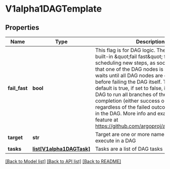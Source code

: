 # V1alpha1DAGTemplate

## Properties
Name | Type | Description | Notes
------------ | ------------- | ------------- | -------------
**fail_fast** | **bool** | This flag is for DAG logic. The DAG logic has a built-in \&quot;fail fast\&quot; feature to stop scheduling new steps, as soon as it detects that one of the DAG nodes is failed. Then it waits until all DAG nodes are completed before failing the DAG itself. The FailFast flag default is true,  if set to false, it will allow a DAG to run all branches of the DAG to completion (either success or failure), regardless of the failed outcomes of branches in the DAG. More info and example about this feature at https://github.com/argoproj/argo/issues/1442 | [optional] 
**target** | **str** | Target are one or more names of targets to execute in a DAG | [optional] 
**tasks** | [**list[V1alpha1DAGTask]**](V1alpha1DAGTask.md) | Tasks are a list of DAG tasks | 

[[Back to Model list]](../README.md#documentation-for-models) [[Back to API list]](../README.md#documentation-for-api-endpoints) [[Back to README]](../README.md)



